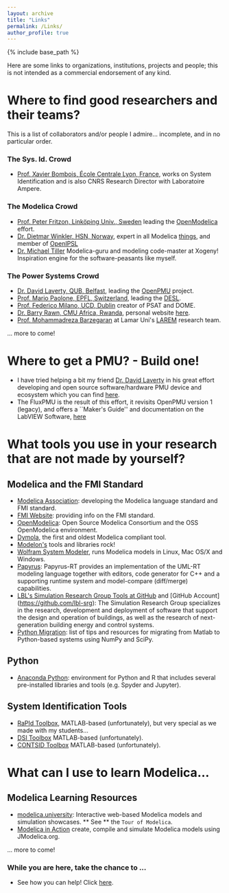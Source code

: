 ```yaml
---
layout: archive
title: "Links"
permalink: /Links/
author_profile: true
---
```


{% include base_path %}

Here are some links to organizations, institutions, projects and people; this is not intended as a commercial endorsement of any kind.

# Where to find good researchers and their teams?
This is a list of collaborators and/or people I admire... incomplete, and in no particular order.

### The Sys. Id. Crowd
- [Prof. Xavier Bombois, École Centrale Lyon, France](https://www.ec-lyon.fr/en/contacts/xavier-bombois), works on System Identification and is also CNRS Research Director with Laboratoire Ampere.

### The Modelica Crowd
- [Prof. Peter Fritzon, Linköping Univ., Sweden](http://www.ida.liu.se/~petfr27/) leading the [OpenModelica](https://openmodelica.org) effort.
- [Dr. Dietmar Winkler, HSN, Norway](http://me.dwe.no), expert in all Modelica [things](https://github.com/dietmarw), and member of [OpenIPSL](http://openipsl.org)
- [Dr. Michael Tiller](https://www.xogeny.com) Modelica-guru and modeling code-master at Xogeny! Inspiration engine for the software-peasants like myself.

### The Power Systems Crowd 
- [Dr. David Laverty, QUB, Belfast](http://www.qub.ac.uk/research-centres/EPIC/Profile/?name=david.laverty), leading the [OpenPMU](http://faraday1.ucd.ie) project.
- [Prof. Mario Paolone, EPFL, Switzerland](https://people.epfl.ch/mario.paolone), leading the [DESL](https://desl-pwrs.epfl.ch).
- [Prof. Federico Milano, UCD, Dublin](http://faraday1.ucd.ie) creator of PSAT and DOME.
- [Dr. Barry Rawn, CMU Africa, Rwanda](https://www.ece.cmu.edu/directory/bios/rawn-barry.html), personal website [here](http://www.barryrawn.info/academic/).
- [Prof. Mohammadreza Barzegaran](https://www.researchgate.net/profile/Mohammadreza_Barzegaran) at Lamar Uni's [LAREM](https://www.lamar.edu/engineering/electrical/faculty-and-staff/barzegaran/microgrid/research/larem-lab-team.html) research team.

... more to come!

# Where to get a PMU? - Build one!
- I have tried helping a bit my friend [Dr. David Laverty](http://www.qub.ac.uk/research-centres/EPIC/Profile/?name=david.laverty) in his great effort developing and open source software/hardware PMU device and ecosystem which you can find [here](https://sites.google.com/site/openpmu/).
- The FluxPMU is the result of this effort, it revisits OpenPMU version 1 (legacy), and offers a ``Maker's Guide'' and documentation on the LabVIEW Software, [here](https://github.com/ALSETLab/FluxPMU)
 
# What tools you use in your research that are not made by yourself?
## Modelica and the FMI Standard
- [Modelica Association](https://www.modelica.org): developing the Modelica language standard and FMI standard.
- [FMI Website](http://fmi-standard.org): providing info on the FMI standard.
- [OpenModelica](https://www.openmodelica.org): Open Source Modelica Consortium and the OSS OpenModelica environment.
- [Dymola](https://dymola.com/), the first and oldest Modelica compliant tool.
- [Modelon's](http://www.modelon.com) tools and libraries rock!
- [Wolfram System Modeler](https://www.wolfram.com/system-modeler/), runs Modelica models in Linux, Mac OS/X and Windows.
- [Papyrus](https://eclipse.org/papyrus-rt/): Papyrus-RT provides an implementation of the UML-RT modeling language together with editors, code generator for C++ and a supporting runtime system and model-compare (diff/merge) capabilities.
- [LBL's Simulation Research Group Tools at GitHub](http://simulationresearch.lbl.gov) and [GitHub Account]
(https://github.com/lbl-srg): The Simulation Research Group specializes in the research, development and deployment of software that support the design and operation of buildings, as well as the research of next-generation building energy and control systems.
- [Python Migration](http://bci2000.org/downloads/BCPy2000/Migration.html): list of tips and resources for migrating from Matlab to Python-based systems using NumPy and SciPy.
## Python
- [Anaconda Python](https://www.continuum.io/what-is-anaconda): environment for Python and R that includes several pre-installed libraries and tools (e.g. Spyder and Jupyter).
## System Identification Tools
- [RaPId Toolbox](https://github.com/ALSETLab/RaPId), MATLAB-based (unfortunately), but very special as we made with my students...
- [DSI Toolbox](https://github.com/ftuffner/DSIToolbox) MATLAB-based (unfortunately).
- [CONTSID Toolbox](http://www.contsid.cran.univ-lorraine.fr) MATLAB-based (unfortunately).
# What can I use to learn Modelica...
## Modelica Learning Resources
- [modelica.university](http://modelica.university/res/apps): Interactive web-based Modelica models and simulation showcases. ** See ** the ``Tour of Modelica``.
- [Modelica in Action](https://github.com/mbonvini/ModelicaInAction)  create, compile and simulate Modelica models using JModelica.org.

... more to come!

### While you are here, take the chance to ...
  - See how you can help! Click [here](https://alsetlab.github.io/donate/).
